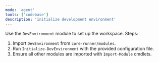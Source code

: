 ```yaml
---
mode: 'agent'
tools: ['codebase']
description: 'Initialize development environment'
---
```

Use the `DevEnvironment` module to set up the workspace.
Steps:
1. Import `DevEnvironment` from `core-runner/modules`.
2. Run `Initialize-DevEnvironment` with the provided configuration file.
3. Ensure all other modules are imported with `Import-Module` cmdlets.

